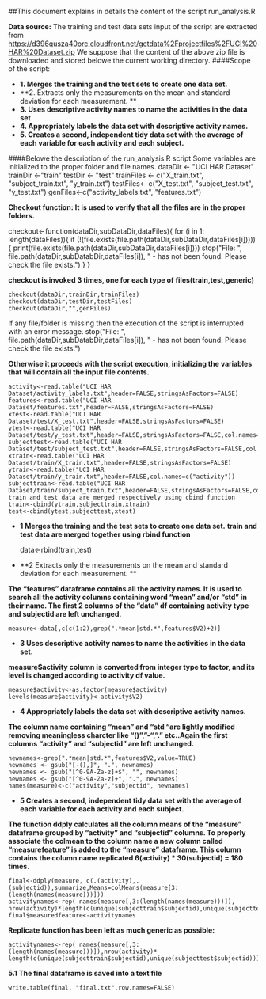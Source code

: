##This document explains in details the content of the script run_analysis.R 

**Data source:**
The training and test data sets input of the script are extracted from
https://d396qusza40orc.cloudfront.net/getdata%2Fprojectfiles%2FUCI%20HAR%20Dataset.zip
We suppose that the content of the above zip file is downloaded and stored belowe the current working directory.
####Scope of the script:
* **1.	Merges the training and the test sets to create one data set.**
* **2.	Extracts only the measurements on the mean and standard deviation for each measurement. **
* **3.	Uses descriptive activity names to name the activities in the data set**
* **4.	Appropriately labels the data set with descriptive activity names.**
* **5.	Creates a second, independent tidy data set with the average of each variable for each activity and each subject.**

####Belowe the description of the run_analysis.R script
Some variables are initialized to the proper folder and file names.
dataDir <- "UCI HAR Dataset"
trainDir <-"train"
testDir <- "test"
trainFiles <- c("X_train.txt", "subject_train.txt", "y_train.txt")
testFiles<- c("X_test.txt", "subject_test.txt", "y_test.txt")
genFiles<-c("activity_labels.txt", "features.txt")

**Checkout function: It is used to verify that all the files are in the proper folders.**


checkout<-function(dataDir,subDataDir,dataFiles){
	for (i in 1: length(dataFiles)){
		if (!(file.exists(file.path(dataDir,subDataDir,dataFiles[i])))) {
			print(file.exists(file.path(dataDir,subDataDir,dataFiles[i])))
			stop("File: ", file.path(dataDir,subDatabDir,dataFiles[i]), " - has not been found. Please check the file exists.")	
		}
}

**checkout is invoked 3 times, one for each type of files(train,test,generic)**

	checkout(dataDir,trainDir,trainFiles)
	checkout(dataDir,testDir,testFiles)
	checkout(dataDir,"",genFiles)

If any file/folder is missing then the execution of the script is interrupted with an error message. 
stop("File: ", file.path(dataDir,subDatabDir,dataFiles[i]), " - has not been found. Please check the file exists.")	

**Otherwise it proceeds with the script execution, initializing the variables that will contain all the input file contents.** 


	activity<-read.table("UCI HAR Dataset/activity_labels.txt",header=FALSE,stringsAsFactors=FALSE)
	features<-read.table("UCI HAR Dataset/features.txt",header=FALSE,stringsAsFactors=FALSE)
	xtest<-read.table("UCI HAR Dataset/test/X_test.txt",header=FALSE,stringsAsFactors=FALSE)
	ytest<-read.table("UCI HAR Dataset/test/y_test.txt",header=FALSE,stringsAsFactors=FALSE,col.names=c("activity"))
	subjecttest<-read.table("UCI HAR Dataset/test/subject_test.txt",header=FALSE,stringsAsFactors=FALSE,col.names=c("subjectid"))
	xtrain<-read.table("UCI HAR Dataset/train/X_train.txt",header=FALSE,stringsAsFactors=FALSE)
	ytrain<-read.table("UCI HAR Dataset/train/y_train.txt",header=FALSE,col.names=c("activity"))
	subjecttrain<-read.table("UCI HAR Dataset/train/subject_train.txt",header=FALSE,stringsAsFactors=FALSE,col.names=c("subjectid"))
	train and test data are merged respectively using cbind function
	train<-cbind(ytrain,subjecttrain,xtrain)
	test<-cbind(ytest,subjecttest,xtest)

* **1	Merges the training and the test sets to create one data set.**
**train and test data are merged together using rbind function**


	data<-rbind(train,test)
	
* **2	Extracts only the measurements on the mean and standard deviation for each measurement. **

**The “features” dataframe contains all the activity names. It is used to search all the activity columns containing word “mean” and/or “std” in their name.
The first 2 columns of the “data” df containing activity type and subjectid are left unchanged.**
 
 
	measure<-data[,c(c(1:2),grep(".*mean|std.*",features$V2)+2)]

* **3	Uses descriptive activity names to name the activities in the data set.**

**measure$activity column is converted from integer type to factor, and its level is changed according to activity df value.**


	measure$activity<-as.factor(measure$activity)
	levels(measure$activity)<-activity$V2)

* **4	Appropriately labels the data set with descriptive activity names.**

**The column name containing “mean” and “std “are lightly modified removing meaningless charcter like “()”,”-“,”.” etc..Again the first columns “activity” and “subjectid” are left unchanged.**


	newnames<-grep(".*mean|std.*",features$V2,value=TRUE)
	newnames <- gsub("[-(),]", ".", newnames)
	newnames <- gsub("[^0-9A-Za-z]+$", "", newnames) 
	newnames <- gsub("[^0-9A-Za-z]+", ".", newnames)
	names(measure)<-c("activity","subjectid", newnames)

* **5	Creates a second, independent tidy data set with the average of each variable for each activity and each subject.**

**The function ddply calculates all the column means of the “measure” dataframe grouped by “activity” and “subjectid” columns. To properly associate the colmean to the column name a new column called “measurefeature” is added to the “measure” dataframe. This column contains the column name replicated  6(activity) * 30(subjectid) = 180 times.**


	final<-ddply(measure, c(.(activity),.(subjectid)),summarize,Means=colMeans(measure[3:(length(names(measure)))]))
	activitynames<-rep( names(measure[,3:(length(names(measure)))]),
	nrow(activity)*length(c(unique(subjecttrain$subjectid),unique(subjecttest$subjectid))))
	final$measuredfeature<-activitynames

**Replicate function has been left as much generic as possible:**


	activitynames<-rep( names(measure[,3:(length(names(measure)))]),nrow(activity)*
	length(c(unique(subjecttrain$subjectid),unique(subjecttest$subjectid))))

**5.1  The final dataframe is saved into a text file**


	write.table(final, "final.txt",row.names=FALSE)


